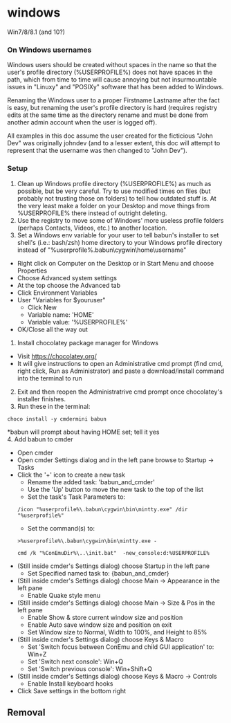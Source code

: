 # windows

Win7/8/8.1 (and 10?)

### On Windows usernames

Windows users should be created without spaces in the name so that the user's profile directory (%USERPROFILE%) does not have spaces in the path, which from time to time will cause annoying but not insurmountable issues in "Linuxy" and "POSIXy" software that has been added to Windows.

Renaming the Windows user to a proper Firstname Lastname after the fact is easy, but renaming the user's profile directory is hard (requires registry edits at the same time as the directory rename and must be done from another admin account when the user is logged off).

All examples in this doc assume the user created for the ficticious "John Dev" was originally johndev (and to a lesser extent, this doc will attempt to represent that the username was then changed to "John Dev").

### Setup

1. Clean up Windows profile directory (%USERPROFILE%) as much as possible, but be very careful. Try to use modified times on files (but probably not trusting those on folders) to tell how outdated stuff is. At the very least make a folder on your Desktop and move things from %USERPROFILE% there instead of outright deleting.
2. Use the registry to move some of Windows' more useless profile folders (perhaps Contacts, Videos, etc.) to another location.
1. Set a Windows env variable for your user to tell babun's installer to set shell's (i.e.: bash/zsh) home directory to your Windows profile directory instead of "%userprofile%\.babun\cygwin\home\username"
  - Right click on Computer on the Desktop or in Start Menu and choose Properties
  - Choose Advanced system settings
  - At the top choose the Advanced tab
  - Click Environment Variables
  - User "Variables for $youruser"
    - Click New
    - Variable name: 'HOME'
    - Variable value: '%USERPROFILE%'
  - OK/Close all the way out
1. Install chocolatey package manager for Windows
  - Visit https://chocolatey.org/
  - It will give instructions to open an Administrative cmd prompt (find cmd, right click, Run as Administrator) and paste a download/install command into the terminal to run
2. Exit and then reopen the Administratrive cmd prompt once chocolatey's installer finishes.
3. Run these in the terminal:  
  ```
  choco install -y cmdermini babun
  ```  
  *babun will prompt about having HOME set; tell it yes  
4. Add babun to cmder
  - Open cmder
  - Open cmder Settings dialog and in the left pane browse to Startup -> Tasks
  - Click the '+' icon to create a new task
    - Rename the added task: 'babun_and_cmder'
    - Use the 'Up' button to move the new task to the top of the list
    - Set the task's Task Parameters to:  
    ```
    /icon "%userprofile%\.babun\cygwin\bin\mintty.exe" /dir "%userprofile%"
    ```
    - Set the command(s) to:  
    ```
    >%userprofile%\.babun\cygwin\bin\mintty.exe -
    
    cmd /k "%ConEmuDir%\..\init.bat"  -new_console:d:%USERPROFILE%
    ```
  - (Still inside cmder's Settings dialog) choose Startup in the left pane
    - Set Specified named task to: {babun_and_cmder}
  - (Still inside cmder's Settings dialog) choose Main -> Appearance in the left pane
    - Enable Quake style menu
  - (Still inside cmder's Settings dialog) choose Main -> Size & Pos in the left pane
    - Enable Show & store current window size and position
    - Enable Auto save window size and position on exit
    - Set Window size to Normal, Width to 100%, and Height to 85%
  - (Still inside cmder's Settings dialog) choose Keys & Macro
    - Set 'Switch focus between ConEmu and child GUI application' to: Win+Z
    - Set 'Switch next console': Win+Q
    - Set 'Switch previous console': Win+Shift+Q
  - (Still inside cmder's Settings dialog) choose Keys & Macro -> Controls
    - Enable Install keyboard hooks
  - Click Save settings in the bottom right



## Removal

